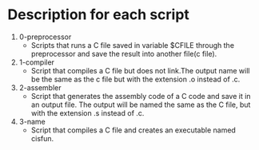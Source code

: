 # Description for each script
1. 0-preprocessor
   * Scripts that runs a C file saved in variable $CFILE through the preprocessor and save the result into another file(c file).
2. 1-compiler
   * Script that compiles a C file but does not link.The output name will be the same as the c file but with the extension .o instead of .c.
3. 2-assembler
   * Script that generates the assembly code of a C code and save it in an output file. The output will be named the same as the C file, but with the extension .s instead of .c.
4. 3-name
   * Script that compiles a C file and creates an executable named cisfun.
